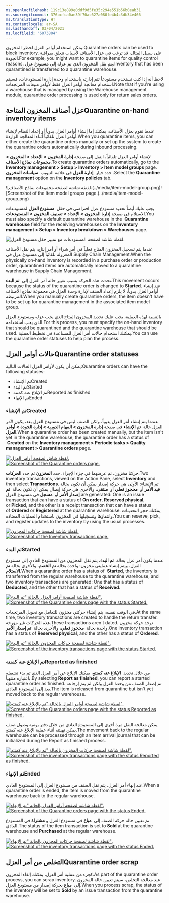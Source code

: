 ```yaml
---
ms.openlocfilehash: 119c13e899e0ddf9d5fe35c294e551b56b0eab31
ms.sourcegitcommit: 376bcfca0ae39f70ac627a080fe4b4c3db34e466
ms.translationtype: HT
ms.contentlocale: ar-SA
ms.lasthandoff: 03/04/2021
ms.locfileid: "6073804"
---
```

<span data-ttu-id="ddc6d-101">يمكن استخدام أوامر العزل لحظر المخزون.</span><span class="sxs-lookup"><span data-stu-id="ddc6d-101">Quarantine orders can be used to block inventory.</span></span> <span data-ttu-id="ddc6d-102">على سبيل المثال، قد ترغب في عزل الأصناف لأسباب تتعلق بمراقبة الجودة.</span><span class="sxs-lookup"><span data-stu-id="ddc6d-102">For example, you might want to quarantine items for quality control reasons.</span></span> <span data-ttu-id="ddc6d-103">يتم نقل المخزون الذي تم عزله إلى مستودع عزل.</span><span class="sxs-lookup"><span data-stu-id="ddc6d-103">Inventory that has been quarantined is transferred to a quarantine warehouse.</span></span> 

<span data-ttu-id="ddc6d-104">لاحظ أنه إذا كنت تستخدم مستودعاً تتم إدارته باستخدام وحدة إدارة المستودعات، فسيتم استخدام معالجة أوامر العزل فقط لأوامر مبيعات المرتجعات.</span><span class="sxs-lookup"><span data-stu-id="ddc6d-104">Note that if you're using a warehouse that is managed by using the Warehouse management module, quarantine order processing is used only for return sales orders.</span></span>

## <a name="quarantine-on-hand-inventory-items"></a><span data-ttu-id="ddc6d-105">عزل أصناف المخزون المتاحة</span><span class="sxs-lookup"><span data-stu-id="ddc6d-105">Quarantine on-hand inventory items</span></span> 

<span data-ttu-id="ddc6d-106">عندما تقوم بعزل الأصناف، يمكنك إما إنشاء أوامر العزل يدوياً أو إعداد النظام لإنشاء أوامر العزل تلقائياً أثناء المعالجة الواردة.</span><span class="sxs-lookup"><span data-stu-id="ddc6d-106">When you quarantine items, you can either create the quarantine orders manually or set up the system to create the quarantine orders automatically during inbound processing.</span></span>

<span data-ttu-id="ddc6d-107">لإنشاء أوامر العزل تلقائياً، انتقل إلى صفحة **إدارة المخزون > الإعداد > المخزون > مجموعات نماذج الأصناف**.</span><span class="sxs-lookup"><span data-stu-id="ddc6d-107">To create quarantine orders automatically, go to the  **Inventory management > Setup > Inventory > Item model groups** page.</span></span> <span data-ttu-id="ddc6d-108">حدد خيار  **إدارة العزل** في علامة التبويب  **سياسات المخزون** .</span><span class="sxs-lookup"><span data-stu-id="ddc6d-108">Select the **Quarantine management** option on the **Inventory policies** tab.</span></span>

<span data-ttu-id="ddc6d-109">![لقطة شاشة لصفحة مجموعات نماذج الأصناف.(../media/item-model-group.png)</span><span class="sxs-lookup"><span data-stu-id="ddc6d-109">![Screenshot of the Item model groups page.(../media/item-model-group.png)</span></span>

<span data-ttu-id="ddc6d-110">يجب عليك أيضاً تحديد مستودع عزل افتراضي في حقل  **مستودع العزل** لمستودعات الاستلام في صفحة **إدارة المخزون > الإعداد > تصنيف المخزون > المستودعات**.</span><span class="sxs-lookup"><span data-stu-id="ddc6d-110">You must also specify a default quarantine warehouse in the  **Quarantine warehouse** field for the receiving warehouses on the **Inventory management > Setup > Inventory breakdown > Warehouses** page.</span></span>

![لقطة شاشة لصفحة المستودعات مع تمييز حقل مستودع العزل.](../media/warehouse-1.png)

<span data-ttu-id="ddc6d-112">عندما يتم تسجيل المخزون المتاح فعلياً في أمر شراء أو أمر إنتاج، يتم نقل الأصناف المعزولة تلقائياً إلى مستودع عزل في Supply Chain Management.</span><span class="sxs-lookup"><span data-stu-id="ddc6d-112">When the physically on-hand inventory is recorded in a purchase order or production order, quarantined items are automatically moved to a quarantine warehouse in Supply Chain Management.</span></span>

<span data-ttu-id="ddc6d-113">تحدث هذه الحركة بسبب تغيير حالة أمر العزل إلى  **تم البدء**.</span><span class="sxs-lookup"><span data-stu-id="ddc6d-113">This movement occurs because the status of the quarantine order is changed to **Started**.</span></span> <span data-ttu-id="ddc6d-114">عند إنشاء أوامر العزل يدوياً، لا يلزم إعداد الصنف لإدارة وحدة العزل في مجموعة نماذج الأصناف المرتبطة.</span><span class="sxs-lookup"><span data-stu-id="ddc6d-114">When you manually create quarantine orders, the item doesn't have to be set up for quarantine management in the associated item model group.</span></span>

<span data-ttu-id="ddc6d-115">بالنسبة لهذه العملية، يجب عليك تحديد المخزون المتاح الذي يجب عزله ومستودع العزل الذي يجب استخدامه.</span><span class="sxs-lookup"><span data-stu-id="ddc6d-115">For this process, you must specify the on-hand inventory that should be quarantined and the quarantine warehouse that should be used.</span></span> <span data-ttu-id="ddc6d-116">يمكنك استخدام حالات أمر العزل للمساعدة في تخطيط العملية.</span><span class="sxs-lookup"><span data-stu-id="ddc6d-116">You can use the quarantine order statuses to help plan the process.</span></span>

## <a name="quarantine-order-statuses"></a><span data-ttu-id="ddc6d-117">حالات أوامر العزل</span><span class="sxs-lookup"><span data-stu-id="ddc6d-117">Quarantine order statuses</span></span> 

<span data-ttu-id="ddc6d-118">يمكن أن يكون لأوامر العزل الحالات التالية:</span><span class="sxs-lookup"><span data-stu-id="ddc6d-118">Quarantine orders can have the following statuses:</span></span>

-   <span data-ttu-id="ddc6d-119">تم الإنشاء</span><span class="sxs-lookup"><span data-stu-id="ddc6d-119">Created</span></span>
-   <span data-ttu-id="ddc6d-120">تم البدء</span><span class="sxs-lookup"><span data-stu-id="ddc6d-120">Started</span></span>
-   <span data-ttu-id="ddc6d-121">تم الإبلاغ عنه كمنته</span><span class="sxs-lookup"><span data-stu-id="ddc6d-121">Reported as finished</span></span>
-   <span data-ttu-id="ddc6d-122">تم الإنهاء</span><span class="sxs-lookup"><span data-stu-id="ddc6d-122">Ended</span></span>

### <a name="created"></a><span data-ttu-id="ddc6d-123">تم الإنشاء</span><span class="sxs-lookup"><span data-stu-id="ddc6d-123">Created</span></span>

<span data-ttu-id="ddc6d-124">عندما يتم إنشاء أمر العزل يدوياً، ولكن الصنف ليس في مستودع العزل بعد، يكون لأمر العزل حالة  **تم الإنشاء** في صفحة **إدارة المخزون > المهام الدورية > إدارة الجودة > أوامر العزل**.</span><span class="sxs-lookup"><span data-stu-id="ddc6d-124">When a quarantine order has been created manually, but the item isn't yet in the quarantine warehouse, the quarantine order has a status of  **Created** on the **Inventory management > Periodic tasks > Quality management > Quarantine orders** page.</span></span>

<span data-ttu-id="ddc6d-125">[ ![لقطة شاش لصفحة أوامر العزل.](../media/created-1.png) ](../media/created-1.png#lightbox)</span><span class="sxs-lookup"><span data-stu-id="ddc6d-125">[ ![Screenshot of the Quarantine orders page.](../media/created-1.png) ](../media/created-1.png#lightbox)</span></span> 

<span data-ttu-id="ddc6d-126">حركتا مخزون، تم عرضهما في جزء الإجراء، حدد **المخزون** ثم حدد **الحركات**.</span><span class="sxs-lookup"><span data-stu-id="ddc6d-126">Two inventory transactions, viewed on the Action Pane, select **Inventory** and then select **Transactions**.</span></span>  <span data-ttu-id="ddc6d-127">تم الإنشاء: الأولى هي حركة إصدار يمكن أن تكون بحالة  **قيد الأمر** أو  **محجوز فعلي** أو  **منتقى**، والأخرى هي حركة إيصال يمكن أن تكون بحالة  **تم إصدار الأمر** أو  **مسجل** في مستودع العزل.</span><span class="sxs-lookup"><span data-stu-id="ddc6d-127">are generated: One is an issue transaction that can have a status of **On order**, **Reserved physical**, or **Picked**, and the other is a receipt transaction that can have a status of **Ordered** or **Registered** at the quarantine warehouse.</span></span> <span data-ttu-id="ddc6d-128">يمكنك حجز التحديثات وانتقاؤها وتسجيلها في المخزون باستخدام العمليات المعتادة.</span><span class="sxs-lookup"><span data-stu-id="ddc6d-128">You can reserve, pick, and register updates to the inventory by using the usual processes.</span></span>
 
<span data-ttu-id="ddc6d-129">[ ![لقطة شاشة لصفحة حركات المخزون.](../media/transactions-1.png) ](../media/transactions-1.png#lightbox)</span><span class="sxs-lookup"><span data-stu-id="ddc6d-129">[ ![Screenshot of the Inventory transactions page.](../media/transactions-1.png) ](../media/transactions-1.png#lightbox)</span></span>

### <a name="started"></a><span data-ttu-id="ddc6d-130">تم البدء</span><span class="sxs-lookup"><span data-stu-id="ddc6d-130">Started</span></span>

<span data-ttu-id="ddc6d-131">عندما يكون أمر عزل بحالة  **تم البدء**، يتم نقل المخزون من المستودع العادي إلى مستودع العزل، ويتم إنشاء عمليتي مخزون: واحدة بحالة **تم الخصم**، والأخرى بحالة **تم الاستلام**.</span><span class="sxs-lookup"><span data-stu-id="ddc6d-131">When a quarantine order has a status of  **Started**, the inventory is transferred from the regular warehouse to the quarantine warehouse, and two inventory transactions are generated: One that has a status of **Deducted**, and the other that has a status of **Received**.</span></span>
 
<span data-ttu-id="ddc6d-132">[![لقطة شاشة لصفحة أوامر العزل بالحالة "تم البدء". ](../media/started-1.png)](../media/started-1.png#lightbox)</span><span class="sxs-lookup"><span data-stu-id="ddc6d-132">[ ![Screenshot of the Quarantine orders page with the status Started.](../media/started-1.png) ](../media/started-1.png#lightbox)</span></span>

<span data-ttu-id="ddc6d-133">في الوقت نفسه، يتم إنشاء حركتي مخزون للتعامل مع تحويل المرتجعات.</span><span class="sxs-lookup"><span data-stu-id="ddc6d-133">At the same time, two inventory transactions are created to handle the return transfer.</span></span>
<span data-ttu-id="ddc6d-134">هذه الحركات غير مؤرخة.</span><span class="sxs-lookup"><span data-stu-id="ddc6d-134">These transactions aren't dated.</span></span> <span data-ttu-id="ddc6d-135">توجد حركة مخزون واحدة بحالة  **محجوز فعلي**، والأخرى بحالة  **تم إصدار الأمر**.</span><span class="sxs-lookup"><span data-stu-id="ddc6d-135">One inventory transaction has a status of **Reserved physical**, and the other has a status of **Ordered**.</span></span>

 
<span data-ttu-id="ddc6d-136">[![لقطة شاشة لصفحة حركات المخزون بالحالة "تم البدء". ](../media/transactions-started-status.png)](../media/transactions-started-status.png#lightbox)</span><span class="sxs-lookup"><span data-stu-id="ddc6d-136">[ ![Screenshot of the inventory transactions page with the status Started.](../media/transactions-started-status.png) ](../media/transactions-started-status.png#lightbox)</span></span>

### <a name="reported-as-finished"></a><span data-ttu-id="ddc6d-137">تم الإبلاغ عنه كمنته</span><span class="sxs-lookup"><span data-stu-id="ddc6d-137">Reported as finished</span></span>

<span data-ttu-id="ddc6d-138">من خلال تحديد  **الإبلاغ عنه كمنتهٍ**، يمكنك الإبلاغ عن أمر العزل الذي تم بدء تشغيله باعتباره منتهياً.</span><span class="sxs-lookup"><span data-stu-id="ddc6d-138">By selecting **Report as finished**, you can report a started quarantine order as finished.</span></span> <span data-ttu-id="ddc6d-139">تم إصدار الصنف من وحدة العزل ولكن لم يتم إرجاعه بعد إلى المستودع العادي.</span><span class="sxs-lookup"><span data-stu-id="ddc6d-139">The item is released from quarantine but isn't yet moved back to the regular warehouse.</span></span>
 
<span data-ttu-id="ddc6d-140">[![لقطة شاشة لصفحة أوامر العزل بالحالة "تم بالإبلاغ عنه كمنتهٍ". ](../media/report-as-finished.png)](../media/report-as-finished.png#lightbox)</span><span class="sxs-lookup"><span data-stu-id="ddc6d-140">[ ![Screenshot of the Quarantine orders page with the status Reported as finished.](../media/report-as-finished.png) ](../media/report-as-finished.png#lightbox)</span></span>

<span data-ttu-id="ddc6d-141">يمكن معالجة النقل مرة أخرى إلى المستودع العادي من خلال دفتر يومية وصول صنف يمكن تهيئته أثناء عملية الإبلاغ عنه كمنتهٍ.</span><span class="sxs-lookup"><span data-stu-id="ddc6d-141">The movement back to the regular warehouse can be processed through an Item arrival journal that can be initialized during the Report as finished process.</span></span>


<span data-ttu-id="ddc6d-142">[![لقطة شاشة لصفحة حركات المخزون بالحالة "تم بالإبلاغ عنه كمنتهٍ".](../media/transactions-report-as-finished-status.png)](../media/transactions-report-as-finished-status.png#lightbox)</span><span class="sxs-lookup"><span data-stu-id="ddc6d-142">[ ![Screenshot of the inventory transactions page with the status Reported as finished.](../media/transactions-report-as-finished-status.png) ](../media/transactions-report-as-finished-status.png#lightbox)</span></span>
### <a name="ended"></a><span data-ttu-id="ddc6d-143">تم الإنهاء</span><span class="sxs-lookup"><span data-stu-id="ddc6d-143">Ended</span></span>

<span data-ttu-id="ddc6d-144">عند إنهاء أمر العزل، يتم نقل الصنف من مستودع العزل إلى المستودع العادي.</span><span class="sxs-lookup"><span data-stu-id="ddc6d-144">When a quarantine order is ended, the item is moved from the quarantine warehouse back to the regular warehouse.</span></span>
 
<span data-ttu-id="ddc6d-145">[![لقطة شاشة لصفحة أوامر العزل بالحالة "تم الإنهاء".](../media/ended-1.png)](../media/ended-1.png#lightbox)</span><span class="sxs-lookup"><span data-stu-id="ddc6d-145">[ ![Screenshot of the Quarantine orders page with the status Ended.](../media/ended-1.png) ](../media/ended-1.png#lightbox)</span></span>

<span data-ttu-id="ddc6d-146">تم تعيين حالة حركة الصنف إلى  **مباع** في مستودع العزل و **مشتراة** في المستودع العادي.</span><span class="sxs-lookup"><span data-stu-id="ddc6d-146">The status of the item transaction is set to **Sold** at the quarantine warehouse and **Purchased** at the regular warehouse.</span></span>
 
<span data-ttu-id="ddc6d-147">[![لقطة شاشة لصفحة حركات المخزون بالحالة "تم الإنهاء".](../media/transactions-ended-status.png)](../media/transactions-ended-status.png#lightbox)</span><span class="sxs-lookup"><span data-stu-id="ddc6d-147">[ ![Screenshot of the inventory transactions page with the status Ended.](../media/transactions-ended-status.png) ](../media/transactions-ended-status.png#lightbox)</span></span>

## <a name="quarantine-order-scrap"></a><span data-ttu-id="ddc6d-148">التخلص من أمر العزل</span><span class="sxs-lookup"><span data-stu-id="ddc6d-148">Quarantine order scrap</span></span> 

<span data-ttu-id="ddc6d-149">كجزء من عملية أمر العزل، يمكنك إلغاء المخزون.</span><span class="sxs-lookup"><span data-stu-id="ddc6d-149">As part of the quarantine order process, you can scrap inventory.</span></span> <span data-ttu-id="ddc6d-150">عند معالجة التخلص، سيتم تعيين حالة المخزون إلى  **مباع** بحركة إصدار من مستودع العزل.</span><span class="sxs-lookup"><span data-stu-id="ddc6d-150">When you process scrap, the status of the inventory will be set to **Sold** by an issue transaction from the quarantine warehouse.</span></span>
